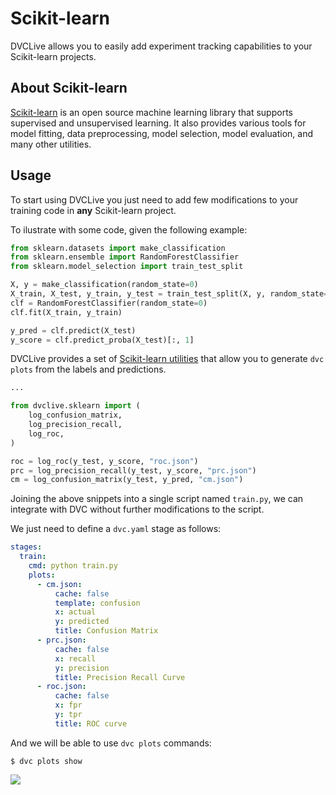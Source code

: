 # Scikit-learn

DVCLive allows you to easily add experiment tracking capabilities to your
Scikit-learn projects.

## About Scikit-learn

[Scikit-learn](https://scikit-learn.org/) is an open source machine learning
library that supports supervised and unsupervised learning. It also provides
various tools for model fitting, data preprocessing, model selection, model
evaluation, and many other utilities.

## Usage

To start using DVCLive you just need to add few modifications to your training
code in **any** Scikit-learn project.

To ilustrate with some code, given the following example:

```python
from sklearn.datasets import make_classification
from sklearn.ensemble import RandomForestClassifier
from sklearn.model_selection import train_test_split

X, y = make_classification(random_state=0)
X_train, X_test, y_train, y_test = train_test_split(X, y, random_state=0)
clf = RandomForestClassifier(random_state=0)
clf.fit(X_train, y_train)

y_pred = clf.predict(X_test)
y_score = clf.predict_proba(X_test)[:, 1]
```

DVCLive provides a set of
[Scikit-learn utilities](/doc/dvclive/api-reference/sklearn) that allow you to
generate `dvc plots` from the labels and predictions.

```python
...

from dvclive.sklearn import (
    log_confusion_matrix,
    log_precision_recall,
    log_roc,
)

roc = log_roc(y_test, y_score, "roc.json")
prc = log_precision_recall(y_test, y_score, "prc.json")
cm = log_confusion_matrix(y_test, y_pred, "cm.json")

```

Joining the above snippets into a single script named `train.py`, we can
integrate with DVC without further modifications to the script.

We just need to define a `dvc.yaml` stage as follows:

```yaml
stages:
  train:
    cmd: python train.py
    plots:
      - cm.json:
          cache: false
          template: confusion
          x: actual
          y: predicted
          title: Confusion Matrix
      - prc.json:
          cache: false
          x: recall
          y: precision
          title: Precision Recall Curve
      - roc.json:
          cache: false
          x: fpr
          y: tpr
          title: ROC curve
```

And we will be able to use `dvc plots` commands:

```dvc
$ dvc plots show
```

![](/img/dvclive-sklearn.png)
